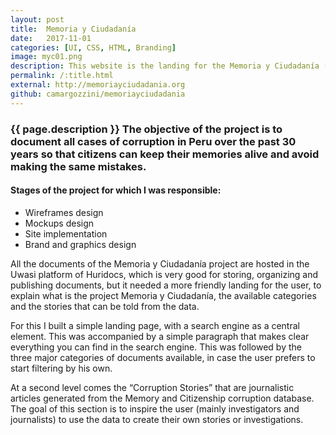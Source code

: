 ```yaml
---
layout: post
title:  Memoria y Ciudadanía
date:   2017-11-01
categories: [UI, CSS, HTML, Branding]
image: myc01.png
description: This website is the landing for the Memoria y Ciudadanía (Memory and Citizenship) project of the Peruvian organization Japiqay.
permalink: /:title.html
external: http://memoriayciudadania.org
github: camargozzini/memoriayciudadania
---
```

###  {{ page.description }} The objective of the project is to document all cases of corruption in Peru over the past 30 years so that citizens can keep their memories alive and avoid making the same mistakes.

<h4>Stages of the project for which I was responsible:</h4>
<ul class="linea list-unstyled">
<li>Wireframes design</li>
<li>Mockups design</li>
<li>Site implementation</li>
<li>Brand and graphics design</li>
</ul>

All the documents of the Memoria y Ciudadanía project are hosted in the Uwasi platform of Huridocs, which is very good for storing, organizing and publishing documents, but it needed a more friendly landing for the user, to explain what is the project Memoria y Ciudadanía, the available categories and the stories that can be told from the data.

For this I built a simple landing page, with a search engine as a central element. This was accompanied by a simple paragraph that makes clear everything you can find in the search engine. This was followed by the three major categories of documents available, in case the user prefers to start filtering by his own.

At a second level comes the “Corruption Stories” that are journalistic articles generated from the Memory and Citizenship corruption database. The goal of this section is to inspire the user (mainly investigators and journalists) to use the data to create their own stories or investigations.

<div class="main-slider">
  <div class="item"><img alt="" src="{{ site.baseurl }}img/portfolio/myc01.png" class="img-responsive"></div>
  <div class="item"><img alt="" src="{{ site.baseurl }}img/portfolio/myc/02.png" class="img-responsive"></div>
  <div class="item"><img alt="" src="{{ site.baseurl }}img/portfolio/myc/03.png" class="img-responsive"></div>
</div>
